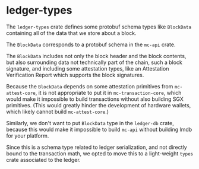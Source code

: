 ledger-types
============

The `ledger-types` crate defines some protobuf schema types like `BlockData` containing
all of the data that we store about a block.

The `BlockData` corresponds to a protobuf schema in the `mc-api` crate.

The `BlockData` includes not only the block header
and the block contents, but also surrounding data not technically part of the chain,
such a block signature, and including some attestation types, like an
Attestation Verification Report which supports the block signatures.

Because the `BlockData` depends on some attestation primitives from `mc-attest-core`,
it is not appropriate to put it in `mc-transaction-core`, which would make it impossible
to build transactions without also building SGX primitives. (This would greatly hinder
the development of hardware wallets, which likely cannot build `mc-attest-core`.)

Similarly, we don't want to put `BlockData` type in the `ledger-db` crate, because
this would make it impossible to build `mc-api` without building lmdb for your platform.

Since this is a schema type related to ledger serialization, and not directly bound to the
transaction math, we opted to move this to a light-weight `types` crate associated to
the ledger.
